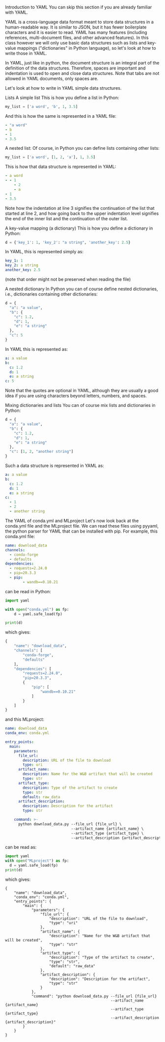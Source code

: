 Introduction to YAML
You can skip this section if you are already familiar with YAML.

YAML is a cross-language data format meant to store data structures in a human-readable way. It is similar to JSON, but it has fewer boilerplate characters and it is easier to read. YAML has many features (including references, multi-document files, and other advanced features). In this class however we will only use basic data structures such as lists and key-value mappings ("dictionaries" in Python language), so let's look at how to write those in YAML.

In YAML, just like in python, the document structure is an integral part of the definition of the data structures. Therefore, spaces are important and indentation is used to open and close data structures. Note that tabs are not allowed in YAML documents, only spaces are.

Let's look at how to write in YAML simple data structures.

Lists
A simple list
This is how you define a list in Python:

```python
my_list = ['a word', 'b', 1, 3.5]
```

And this is how the same is represented in a YAML file:

```yaml
- "a word"
- b
- 1
- 3.5
```

A nested list:
Of course, in Python you can define lists containing other lists:

```python
my_list = ['a word', [1, 2, 'a'], 1, 3.5]
```

This is how that data structure is represented in YAML:

```yaml
- a word
- - 1
    - 2
    - a
- 1
- 3.5
```

Note how the indentation at line 3 signifies the continuation of the list that started at line 2, and how going back to the upper indentation level signifies the end of the inner list and the continuation of the outer list.

A key-value mapping (a dictionary)
This is how you define a dictionary in Python:

```python
d = {'key_1': 1, 'key_2': "a string", 'another_key': 2.5}
```

In YAML, this is represented simply as:

```yaml
key_1: 1
key_2: a string
another_key: 2.5
```

(note that order might not be preserved when reading the file)

A nested dictionary
In Python you can of course define nested dictionaries, i.e., dictionaries containing other dictionaries:

```python
d = {
  "a": "a value",
  "b": {
    "c": 1.2,
    "d": 1,
    "e": "a string"
  },
  "c": 5
}
```

In YAML this is represented as:

```yaml
a: a value
b:
  c: 1.2
  d: 1
  e: a string
c: 5
```

Note that the quotes are optional in YAML, although they are usually a good idea if you are using characters beyond letters, numbers, and spaces.

Mixing dictionaries and lists
You can of course mix lists and dictionaries in Python:

```python
d = {
  "a": "a value",
  "b": {
    "c": 1.2,
    "d": 1,
    "e": "a string"
  },
  "c": [1, 2, "another string"]
}
```

Such a data structure is represented in YAML as:

```yaml
a: a value
b:
  c: 1.2
  d: 1
  e: a string
c:
  - 1
  - 2
  - another string
```

The YAML of conda.yml and MLproject
Let's now look back at the conda.yml file and the MLproject file. We can read these files using pyyaml, the python parser for YAML that can be installed with pip. For example, this conda.yml file:

```yaml
name: download_data
channels:
  - conda-forge
  - defaults
dependencies:
  - requests=2.24.0
  - pip=20.3.3
  - pip:
        - wandb==0.10.21
```

can be read in Python:

```python
import yaml

with open("conda.yml") as fp:
    d = yaml.safe_load(fp)

print(d)
```

which gives:

```python
{
    "name": "download_data",
    "channels": [
        "conda-forge",
        "defaults"
    ],
    "dependencies": [
        "requests=2.24.0",
        "pip=20.3.3",
        {
            "pip": [
                "wandb==0.10.21"
            ]
        }
    ]
}
```

and this MLproject:

```yaml
name: download_data
conda_env: conda.yml

entry_points:
  main:
    parameters:
      file_url:
        description: URL of the file to download
        type: uri
      artifact_name:
        description: Name for the W&B artifact that will be created
        type: str
      artifact_type:
        description: Type of the artifact to create
        type: str
        default: raw_data
      artifact_description:
        description: Description for the artifact
        type: str

    command: >-
      python download_data.py --file_url {file_url} \
                              --artifact_name {artifact_name} \
                              --artifact_type {artifact_type} \
                              --artifact_description {artifact_description}
```

can be read as:

```python
import yaml
with open("MLproject") as fp:
  d = yaml.safe_load(fp)
print(d)
```

which gives:

```
{
    "name": "download_data",
    "conda_env": "conda.yml",
    "entry_points": {
        "main": {
            "parameters": {
                "file_url": {
                    "description": "URL of the file to download",
                    "type": "uri"
                },
                "artifact_name": {
                    "description": "Name for the W&B artifact that will be created",
                    "type": "str"
                },
                "artifact_type": {
                    "description": "Type of the artifact to create",
                    "type": "str",
                    "default": "raw_data"
                },
                "artifact_description": {
                    "description": "Description for the artifact",
                    "type": "str"
                }
            },
            "command": "python download_data.py --file_url {file_url} 
                                                --artifact_name {artifact_name}
                                                --artifact_type {artifact_type} 
                                                --artifact_description {artifact_description}"
        }
    }
}
```